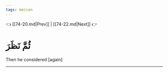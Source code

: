 ```yaml
---
tags: meccan
---
```


👈 [[74-20.md|Prev]] | [[74-22.md|Next]] 👉

# ثُمَّ نَظَرَ

Then he considered [again]

---

